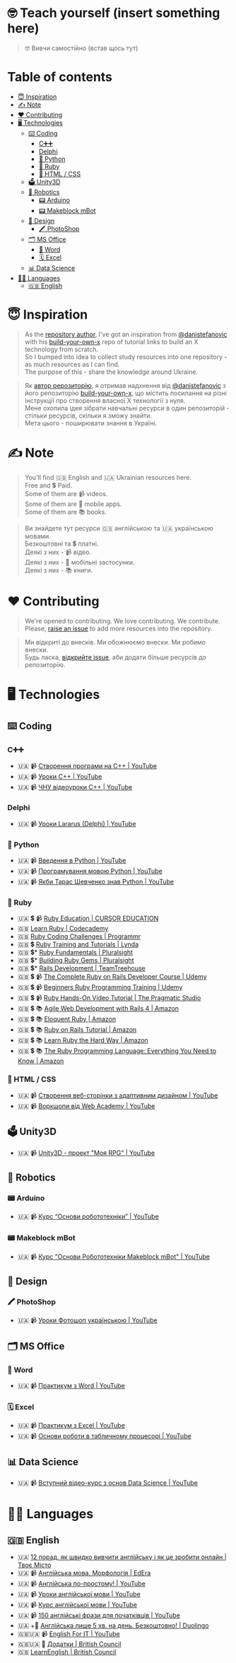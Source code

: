 # 🤓 Teach yourself (insert something here)
> 🤓 Вивчи самостійно (встав щось тут)

<!-- START doctoc generated TOC please keep comment here to allow auto update -->
<!-- DON'T EDIT THIS SECTION, INSTEAD RE-RUN doctoc TO UPDATE -->
# Table of contents

- [😇 Inspiration](#-inspiration)
- [✍️ Note](#%EF%B8%8F-note)
- [❤️ Contributing](#-contributing)
- [🖥 Technologies](#%F0%9F%96%A5-technologies)
  - [⌨️ Coding](#-coding)
    - [С➕➕](#%D1%81)
    - [Delphi](#delphi)
    - [🐍 Python](#-python)
    - [💎 Ruby](#-ruby)
    - [📜 HTML / CSS](#-html--css)
  - [🗳 Unity3D](#%F0%9F%97%B3-unity3d)
  - [🤖 Robotics](#-robotics)
    - [📟 Arduino](#-arduino)
    - [📟 Makeblock mBot](#-makeblock-mbot)
  - [💈 Design](#-design)
    - [🖍 PhotoShop](#%F0%9F%96%8D-photoshop)
  - [🗂 MS Office](#%F0%9F%97%82-ms-office)
    - [📄 Word](#-word)
    - [🗓 Excel](#%F0%9F%97%93-excel)
  - [📊 Data Science](#-data-science)
- [🏳️‍🌈 Languages](#%E2%80%8D-languages)
  - [🇬🇧 English](#-english)

<!-- END doctoc generated TOC please keep comment here to allow auto update -->


# 😇 Inspiration

> As the [repository author](https://github.com/faradzhev), I've got an inspiration from [@danistefanovic](https://github.com/danistefanovic) with his [build-your-own-x](https://github.com/danistefanovic/build-your-own-x) repo of tutorial links to build an X technology from scratch.<br>
So I bumped into idea to collect study resources into one repository - as much resources as I can find.<br>
The purpose of this - share the knowledge around Ukraine.

> Як [автор рерозиторію](https://github.com/faradzhev), я отримав надхнення від [@danistefanovic](https://github.com/danistefanovic) з його репозиторію [build-your-own-x](https://github.com/danistefanovic/build-your-own-x), що містить посилання на різні інструкції про створення власної X технології з нуля.<br>
Мене охопила ідея зібрати навчальні ресурси в один репозиторій - стільки ресурсів, скільки я зможу знайти.<br>
Мета цього - поширювати знання в Україні.

# ✍️ Note

> You'll find 🇬🇧 English and 🇺🇦 Ukrainian resources here.<br>
Free and 💲 Paid.<br>
Some of them are 📹 videos.<br>
Some of them are 📱 mobile apps.<br>
Some of them are 📚 books.

> Ви знайдете тут ресурси 🇬🇧 англійською та 🇺🇦 українською мовами.<br>
Безкоштовні та 💲 платні.<br>
Деякі з них - 📹 відео.<br>
Деякі з них - 📱 мобільні застосунки.<br>
Деякі з них - 📚 книги.

# ❤️ Contributing
> We're opened to contributing. We love contributing. We contribute.<br>
Please, [raise an issue](https://github.com/thestd/teach-yourself-x/issues/new) to add more resources into the repository.

> Ми відкриті до внесків. Ми обожнюємо внески. Ми робимо внески.<br>
Будь ласка, [відкрийте issue](https://github.com/thestd/teach-yourself-x/issues/new), аби додати більше ресурсів до репозиторію.

# 🖥 Technologies
## ⌨️ Coding

<!-- ### ⛏ С
* [🇬🇧 item 1](#link1)
* [🇺🇦 item 2](#link2) -->

### С➕➕
* 🇺🇦 📹 [Створення програми на C++ | YouTube](https://www.youtube.com/user/UAprogramming)
* 🇺🇦 📹 [Уроки C++ | YouTube](https://www.youtube.com/watch?v=1NHBOKdm7VM&list=PLrLFwFe0WkXvTWShuOukFsYNAyP9eclTG)
* 🇺🇦 📹 [ЧНУ відеоуроки C++ | YouTube](https://www.youtube.com/watch?v=nqwoQyAYSUI)

<!-- ### С#️⃣
* [🇬🇧 item 1](#link1)
* [💲 🇺🇦 item 2](#link2) -->

### Delphi
* 🇺🇦 📹 [Уроки Lararus (Delphi) | YouTube](https://www.youtube.com/watch?v=NKvCKehsLOg&index=24&list=PLkrIjd2V-ZRUsynhVNTKiry2-K5Ph8OZF)

### 🐍 Python
* 🇺🇦 📹 [Введення в Python | YouTube](https://www.youtube.com/watch?v=JnDbpE_MdIE)
* 🇺🇦 📹 [Програмування мовою Python | YouTube](https://www.youtube.com/watch?v=wT1OjsMHP3k)
* 🇺🇦 📹 [Якби Тарас Шевченко знав Python | YouTube](https://www.youtube.com/watch?v=IK1BYK_y3cI)

### 💎 Ruby
* 🇺🇦 💲 📹 [Ruby Education | CURSOR EDUCATION](https://cursor.education/uk)
* 🇬🇧 [Learn Ruby | Codecademy](https://www.codecademy.com/learn/learn-ruby)
* 🇬🇧 [Ruby Coding Challenges | Programmr](http://www.programmr.com/exercises?lang=ruby)
* 🇬🇧 💲 [Ruby Training and Tutorials | Lynda](https://www.lynda.com/Ruby-training-tutorials/303-0.html)
* 🇬🇧 💲* [Ruby Fundamentals | Pluralsight](https://www.pluralsight.com/courses/ruby-fundamentals)
* 🇬🇧 💲* [Building Ruby Gems | Pluralsight](https://www.pluralsight.com/courses/building-ruby-gems)
* 🇬🇧 💲* [Rails Development | TeamTreehouse](https://teamtreehouse.com/tracks/rails-development)
* 🇬🇧 💲 📹 [The Complete Ruby on Rails Developer Course | Udemy](https://www.udemy.com/the-complete-ruby-on-rails-developer-course/)
* 🇬🇧 💲 📹 [Beginners Ruby Programming Training | Udemy](https://www.udemy.com/ruby-programming/)
* 🇬🇧 💲 📹 [Ruby Hands-On Video Tutorial | The Pragmatic Studio](https://pragmaticstudio.com/ruby)
* 🇬🇧 💲 📚 [Agile Web Development with Rails 4 | Amazon](https://www.amazon.com/gp/product/1937785564/?tag=c9cc-20)
* 🇬🇧 💲 📚 [Eloquent Ruby | Amazon](https://www.amazon.com/gp/product/0321584104/?tag=c9cc-20)
* 🇬🇧 💲 📚 [Ruby on Rails Tutorial | Amazon](https://www.amazon.com/gp/product/0321832051/?tag=c9cc-20)
* 🇬🇧 💲 📚 [Learn Ruby the Hard Way | Amazon](https://www.amazon.com/gp/product/032188499X/?tag=c9cc-20)
* 🇬🇧 💲 📚 [The Ruby Programming Language: Everything You Need to Know | Amazon](https://www.amazon.com/gp/product/0596516177/?tag=c9cc-20)

### 📜 HTML / CSS
* 🇺🇦 📹 [Створення веб-сторінки з адаптивним дизайном | YouTube](https://www.youtube.com/watch?v=lZUB_23QZP8)
* 🇺🇦 📹 [Воркшопи від Web Academy | YouTube](https://www.youtube.com/watch?v=6YAJ7UIKPD8&list=PLOwnXSCq7AoHmML6XUi63154WjTNl-CKx)


## 🗳 Unity3D
* 🇺🇦 📹 [Unity3D - проект "Моя RPG" | YouTube](https://www.youtube.com/watch?v=s8rmw6dNTNo&list=PLkk6Hde5Qgtp7LszDfFOIpWTPT8VK9W_a)


## 🤖 Robotics
### 📟 Arduino
* 🇺🇦 📹 [Курс “Основи робототехніки” | YouTube](https://www.youtube.com/playlist?list=PLOwnXSCq7AoH8EeLVUT2t062rAf9W1UN6)

### 📟 Makeblock mBot
* 🇺🇦 📹 [Курс "Основи Робототехніки Makeblock mBot" | YouTube](https://www.youtube.com/watch?v=QSDy-LTJtfE&list=PLOwnXSCq7AoHXTSOsCxKBF017h0Up55sr)

## 💈 Design
### 🖍 PhotoShop
* 🇺🇦 📹 [Уроки Фотошоп українською | YouTube](https://www.youtube.com/watch?v=Y6TAJSU1A08)


## 🗂 MS Office
### 📄 Word
* 🇺🇦 📹 [Практикум з Word | YouTube](https://www.youtube.com/watch?v=3zRStr0hBto)

### 🗓 Excel
* 🇺🇦 📹 [Практикум з Excel | YouTube](https://www.youtube.com/watch?v=ymQvCqEJuag)
* 🇺🇦 📹 [Основи роботи в табличному процесорі | YouTube](https://www.youtube.com/watch?v=JuxxUkIX08E)

## 📊 Data Science
* 🇺🇦 📹 [Вступний відео-курс з основ Data Science | YouTube](https://www.youtube.com/watch?v=9sC2Cnpds9Q&list=PLOwnXSCq7AoGPtlEEhExbEEGc267d1I7n)


# 🏳️‍🌈 Languages
## 🇬🇧 English
* 🇺🇦 [12 порад, як швидко вивчити англійську і як це зробити онлайн | Твоє Місто](http://tvoemisto.tv/news/12_porad_yak_shvydko_vyvchyty_angliysku_66614.html)
* 🇺🇦 📹 [Англійська мова. Морфологія | EdEra](https://courses.ed-era.com/courses/EdEra/e102/E102/about)
* 🇺🇦 📹 [Англійська по-простому! | YouTube](https://www.youtube.com/user/Rostish14)
* 🇺🇦 📹 [Уроки англійської мови | YouTube](https://www.youtube.com/watch?v=SaXBxlFrYt8&list=PLiY5YQfYGiwlHeRr8-1iS5bdnnvPaQ9Kd)
* 🇺🇦 📹 [Курс англійської мови | YouTube](https://www.youtube.com/watch?v=LDqwjhcrSms&list=PLowOFQ-Uz8jds-SMtjIixYsA9gXLhPM-r)
* 🇺🇦 📹 [150 англійські фрази для початківців  | YouTube](https://www.youtube.com/watch?v=G3AQRvUkKBQ)
* 🇺🇦 +📱 [Англійська лише 5 хв. на день. Безкоштовно! | Duolingo](https://www.duolingo.com/course/en/uk/Learn-English-Online)
* 🇬🇧🇺🇦 📹 [English For IT | YouTube](https://www.youtube.com/watch?v=4PdV3NyPbG8&list=PLOwnXSCq7AoGRr7EuifDZiTAPpi9X1MER)
* 🇬🇧🇺🇦 📱 [Додатки | British Council](http://www.britishcouncil.org.ua/english/learn-online/apps)
* 🇬🇧 [LearnEnglish | British Council](http://learnenglish.britishcouncil.org/en/)
